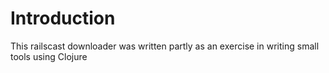 # Introduction

This railscast downloader was written partly as an exercise in writing small tools using Clojure
